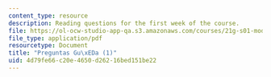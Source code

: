 ```yaml
---
content_type: resource
description: Reading questions for the first week of the course.
file: https://ol-ocw-studio-app-qa.s3.amazonaws.com/courses/21g-s01-modern-mexico-representations-of-mexico-citys-urban-life-spring-2015/4d79fe66c20e4650d26216bed151be22_MIT21G_S01S15_tarea1.pdf
file_type: application/pdf
resourcetype: Document
title: "Preguntas Gu\xEDa (1)"
uid: 4d79fe66-c20e-4650-d262-16bed151be22
---
```

